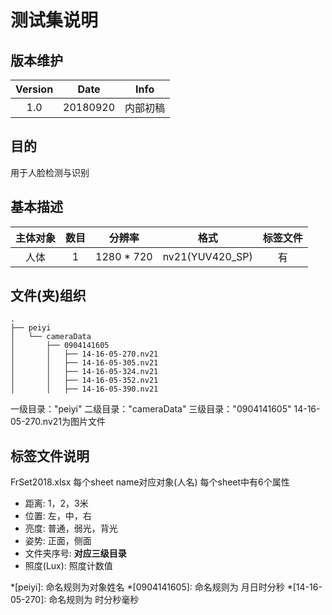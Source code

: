 # 测试集说明
## 版本维护
|Version|Date|Info|
|:--:|:--:|:--:|
|1.0|20180920|内部初稿|
## 目的
用于人脸检测与识别

## 基本描述
|主体对象|数目|分辨率|格式|标签文件|
|:--:|:--:|:--:|:--:|:--:|
|人体|1|1280 * 720|nv21(YUV420_SP)|有

## 文件(夹)组织
```
.
├── peiyi
│   └── cameraData
│       ├── 0904141605
│       │   ├── 14-16-05-270.nv21
│       │   ├── 14-16-05-305.nv21
│       │   ├── 14-16-05-324.nv21
│       │   ├── 14-16-05-352.nv21
│       │   ├── 14-16-05-390.nv21
```
一级目录："peiyi"
二级目录："cameraData"
三级目录："0904141605"
14-16-05-270.nv21为图片文件

## 标签文件说明
FrSet2018.xlsx
每个sheet name对应对象(人名)
每个sheet中有6个属性

 - 距离: 1，2，3米
 - 位置: 左，中，右
 - 亮度: 普通，弱光，背光
 - 姿势: 正面，侧面
 - 文件夹序号: **对应三级目录**
 - 照度(Lux): 照度计数值

*[peiyi]: 命名规则为对象姓名
*[0904141605]: 命名规则为 月日时分秒
*[14-16-05-270]: 命名规则为 时分秒毫秒
<!--stackedit_data:
eyJoaXN0b3J5IjpbLTExNzY3MjczOTJdfQ==
-->